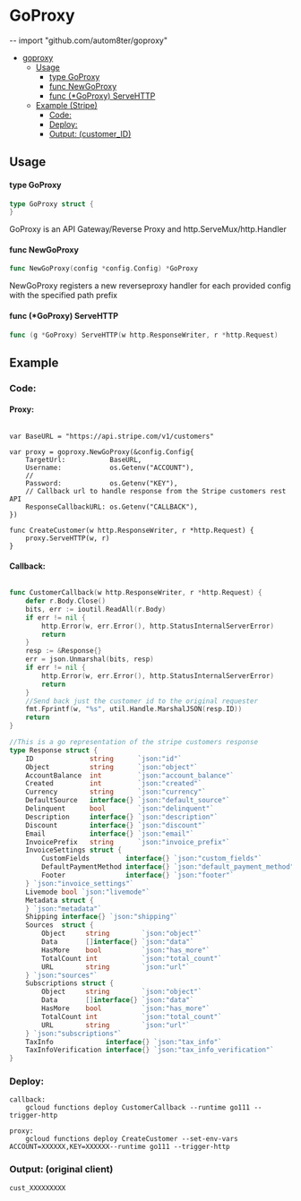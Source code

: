 # GoProxy
--
    import "github.com/autom8ter/goproxy"

- [goproxy](#goproxy)
  * [Usage](#usage)
      - [type GoProxy](#type-goproxy)
      - [func  NewGoProxy](#func--newgoproxy)
      - [func (*GoProxy) ServeHTTP](#func---goproxy--servehttp)
  * [Example (Stripe)](#example)
    + [Code:](#code-)
    + [Deploy:](#deploy-)
    + [Output: (customer_ID)](#output---customer-id-)

## Usage

#### type GoProxy

```go
type GoProxy struct {
}
```

GoProxy is an API Gateway/Reverse Proxy and http.ServeMux/http.Handler

#### func  NewGoProxy

```go
func NewGoProxy(config *config.Config) *GoProxy
```
NewGoProxy registers a new reverseproxy handler for each provided config with
the specified path prefix

#### func (*GoProxy) ServeHTTP

```go
func (g *GoProxy) ServeHTTP(w http.ResponseWriter, r *http.Request)
```

## Example

### Code:

#### Proxy:
```text

var BaseURL = "https://api.stripe.com/v1/customers"

var proxy = goproxy.NewGoProxy(&config.Config{
	TargetUrl:           BaseURL,
	Username:            os.Getenv("ACCOUNT"),
	//
	Password:            os.Getenv("KEY"),
	// Callback url to handle response from the Stripe customers rest API
	ResponseCallbackURL: os.Getenv("CALLBACK"),
})

func CreateCustomer(w http.ResponseWriter, r *http.Request) {
	proxy.ServeHTTP(w, r)
}

```
#### Callback:
```go

func CustomerCallback(w http.ResponseWriter, r *http.Request) {
	defer r.Body.Close()
	bits, err := ioutil.ReadAll(r.Body)
	if err != nil {
		http.Error(w, err.Error(), http.StatusInternalServerError)
		return
	}
	resp := &Response{}
	err = json.Unmarshal(bits, resp)
	if err != nil {
		http.Error(w, err.Error(), http.StatusInternalServerError)
		return
	}
	//Send back just the customer id to the original requester
	fmt.Fprintf(w, "%s", util.Handle.MarshalJSON(resp.ID))
	return
}

//This is a go representation of the stripe customers response
type Response struct {
	ID              string      `json:"id"`
	Object          string      `json:"object"`
	AccountBalance  int         `json:"account_balance"`
	Created         int         `json:"created"`
	Currency        string      `json:"currency"`
	DefaultSource   interface{} `json:"default_source"`
	Delinquent      bool        `json:"delinquent"`
	Description     interface{} `json:"description"`
	Discount        interface{} `json:"discount"`
	Email           interface{} `json:"email"`
	InvoicePrefix   string      `json:"invoice_prefix"`
	InvoiceSettings struct {
		CustomFields         interface{} `json:"custom_fields"`
		DefaultPaymentMethod interface{} `json:"default_payment_method"`
		Footer               interface{} `json:"footer"`
	} `json:"invoice_settings"`
	Livemode bool `json:"livemode"`
	Metadata struct {
	} `json:"metadata"`
	Shipping interface{} `json:"shipping"`
	Sources  struct {
		Object     string        `json:"object"`
		Data       []interface{} `json:"data"`
		HasMore    bool          `json:"has_more"`
		TotalCount int           `json:"total_count"`
		URL        string        `json:"url"`
	} `json:"sources"`
	Subscriptions struct {
		Object     string        `json:"object"`
		Data       []interface{} `json:"data"`
		HasMore    bool          `json:"has_more"`
		TotalCount int           `json:"total_count"`
		URL        string        `json:"url"`
	} `json:"subscriptions"`
	TaxInfo             interface{} `json:"tax_info"`
	TaxInfoVerification interface{} `json:"tax_info_verification"`
}

```
### Deploy:

    callback:
    	gcloud functions deploy CustomerCallback --runtime go111 --trigger-http
    
    proxy:
    	gcloud functions deploy CreateCustomer --set-env-vars ACCOUNT=XXXXXX,KEY=XXXXXX--runtime go111 --trigger-http


### Output: (original client)
    cust_XXXXXXXXX